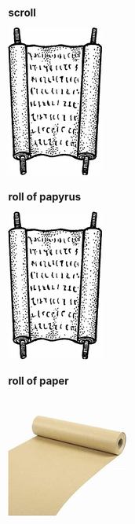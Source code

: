## scroll
![avatar](/misc/picture/scroll.jpg)

## roll of papyrus
![avatar](/misc/picture/scroll.jpg)

## roll of paper
![avatar](/misc/picture/roll_of_paper.jpg)
